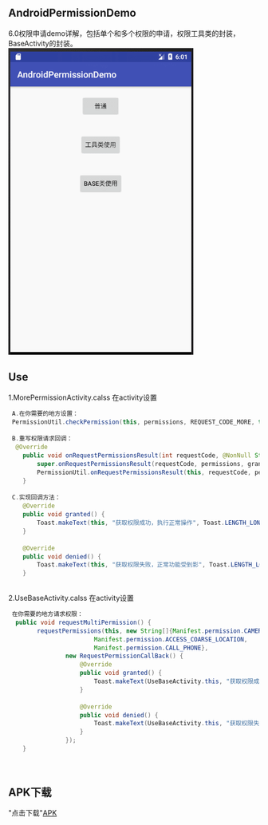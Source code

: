 ## AndroidPermissionDemo
6.0权限申请demo详解，包括单个和多个权限的申请，权限工具类的封装，BaseActivity的封装。
![image](https://github.com/FollowExcellence/AndroidPermissionDemo/blob/master/GIF.gif)

## Use
1.MorePermissionActivity.calss 在activity设置
```Java
 A.在你需要的地方设置：
 PermissionUtil.checkPermission(this, permissions, REQUEST_CODE_MORE, this);
 
 B.重写权限请求回调：
  @Override
    public void onRequestPermissionsResult(int requestCode, @NonNull String[] permissions, @NonNull int[] grantResults) {
        super.onRequestPermissionsResult(requestCode, permissions, grantResults);
        PermissionUtil.onRequestPermissionsResult(this, requestCode, permissions, grantResults, this);
    }
    
 C.实现回调方法：
    @Override
    public void granted() {
        Toast.makeText(this, "获取权限成功，执行正常操作", Toast.LENGTH_LONG).show();
    }

    @Override
    public void denied() {
        Toast.makeText(this, "获取权限失败，正常功能受到影", Toast.LENGTH_LONG).show();
    }
 
```
2.UseBaseActivity.calss 在activity设置
```Java
 在你需要的地方请求权限：
  public void requestMultiPermission() {
        requestPermissions(this, new String[]{Manifest.permission.CAMERA,
                        Manifest.permission.ACCESS_COARSE_LOCATION,
                        Manifest.permission.CALL_PHONE},
                new RequestPermissionCallBack() {
                    @Override
                    public void granted() {
                        Toast.makeText(UseBaseActivity.this, "获取权限成功，执行正常操作", Toast.LENGTH_LONG).show();
                    }

                    @Override
                    public void denied() {
                        Toast.makeText(UseBaseActivity.this, "获取权限失败，正常功能受到影响", Toast.LENGTH_LONG).show();
                    }
                });
    }

 
```
## APK下载
"点击下载"[APK](https://github.com/FollowExcellence/AndroidPermissionDemo/blob/master/app/app-debug.apk) 
